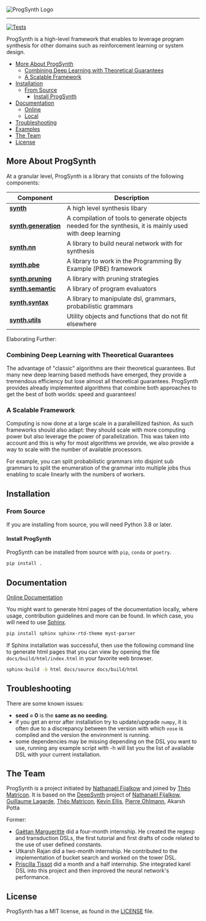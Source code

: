 ![ProgSynth Logo](./images/logo.png)

--------------------------------------------------------------------------------
[![Tests](https://github.com/nathanael-fijalkow/ProgSynth/actions/workflows/tests.yaml/badge.svg)](https://github.com/nathanael-fijalkow/AutoSynth/actions/workflows/tests.yaml)

ProgSynth is a high-level framework that enables to leverage program synthesis for other domains such as reinforcement learning or system design.

<!-- toc -->

- [More About ProgSynth](#more-about-progsynth)
  - [Combining Deep Learning with Theoretical Guarantees](#combining-deep-learning-with-theoretical-guarantees)
  - [A Scalable Framework](#a-scalable-framework)
- [Installation](#installation)
  - [From Source](#from-source)
    - [Install ProgSynth](#install-progsynth)
- [Documentation](#documentation)
  - [Online](https://nathanael-fijalkow.github.io/ProgSynth/)
  - [Local](#documentation)
- [Troubleshooting](#troubleshooting)
- [Examples](./examples)
- [The Team](#the-team)
- [License](#license)

<!-- tocstop -->

## More About ProgSynth

At a granular level, ProgSynth is a library that consists of the following components:

| Component | Description |
| ---- | --- |
| [**synth**](./synth) | A high level synthesis libary |
| [**synth.generation**](./synth/generation) | A compilation of tools to generate objects needed for the synthesis, it is mainly used with deep learning  |
| [**synth.nn**](./synth/nn) | A library to build neural network with for synthesis  |
| [**synth.pbe**](./synth/pbe) | A library to work in the Programming By Example (PBE) framework |
| [**synth.pruning**](./synth/pruning) | A library with pruning strategies |
| [**synth.semantic**](./synth/semantic) | A library of program evaluators |
| [**synth.syntax**](./synth/syntax) | A library to manipulate dsl, grammars, probabilistic grammars |
| [**synth.utils**](./synth/utils) | Utility objects and functions that do not fit elsewhere |

Elaborating Further:

### Combining Deep Learning with Theoretical Guarantees

The advantage of "classic" algorithms are their theoretical guarantees.
But many new deep learning based methods have emerged, they provide a tremendous efficiency but lose almost all theoretical guarantees.
ProgSynth provides already implemented algorithms that combine both approaches to get the best of both worlds: speed and guarantees!

### A Scalable Framework

Computing is now done at a large scale in a parallelilized fashion.
As such frameworks should also adapt: they should scale with more computing power but also leverage the power of parallelization.
This was taken into account and this is why for most algorithms we provide, we also provide a way to scale with the number of available processors.

For example, you can split probabilistic grammars into disjoint sub grammars to split the enumeration of the grammar into multiple jobs thus enabling to scale linearly with the numbers of workers.

## Installation

### From Source

If you are installing from source, you will need Python 3.8 or later.

#### Install ProgSynth

ProgSynth can be installed from source with `pip`, `conda` or `poetry`.

```bash
pip install .
```

## Documentation

[Online Documentation](https://nathanael-fijalkow.github.io/ProgSynth/)


You might want to generate html pages of the documentation locally, where usage, contribution guidelines and more can be found.
In which case, you will need to use [Sphinx](https://www.sphinx-doc.org/en/master/). 

```bash
pip install sphinx sphinx-rtd-theme myst-parser
```

If Sphinx installation was successful, then use the following command line to generate html pages that you can view by opening the file `docs/build/html/index.html` in your favorite web browser.

```bash
sphinx-build -b html docs/source docs/build/html
```

## Troubleshooting

There are some known issues:

- **seed = 0** is the **same as no seeding**.
- if you get an error after installation try to update/upgrade ``numpy``, it is often due to a discrepancy between the version with which ``vose`` is compiled and the version the environment is running.
- some dependencies may be missing depending on the DSL you want to use, running any example script with -h will list you the list of available DSL with your current installation.

## The Team

ProgSynth is a project initiated by [Nathanaël Fijalkow](https://nathanael-fijalkow.github.io/) and joined by [Théo Matricon](https://theomat.github.io/).
It is based on the [DeepSynth](https://github.com/nathanael-fijalkow/DeepSynth) project of [Nathanaël Fijalkow](https://nathanael-fijalkow.github.io/), [Guillaume Lagarde](https://guillaume-lagarde.github.io/), [Théo Matricon](https://theomat.github.io/), [Kevin Ellis](https://www.cs.cornell.edu/~ellisk/), [Pierre Ohlmann](https://www.irif.fr/~ohlmann/), Akarsh Potta

Former:

- [Gaëtan Margueritte](https://github.com/gaetanmargueritte) did a four-month internship. He created the regexp and transduction DSLs, the first tutorial and first drafts of code related to the use of user defined constants.
- Utkarsh Rajan did a two-month internship. He contributed to the implementation of bucket search and worked on the tower DSL.
- [Priscilla Tissot](https://github.com/Tpris) did a month and a half internship. She integrated karel DSL into this project and then improved the neural network's performance.

## License

ProgSynth has a MIT license, as found in the [LICENSE](LICENSE.md) file.
